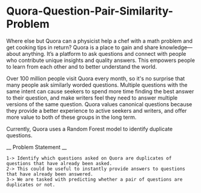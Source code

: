 # Quora-Question-Pair-Similarity-Problem

Where else but Quora can a physicist help a chef with a math problem and get cooking tips in return? Quora is a place to gain and share knowledge—about anything. It’s a platform to ask questions and connect with people who contribute unique insights and quality answers. This empowers people to learn from each other and to better understand the world.


Over 100 million people visit Quora every month, so it's no surprise that many people ask similarly worded questions. Multiple questions with the same intent can cause seekers to spend more time finding the best answer to their question, and make writers feel they need to answer multiple versions of the same question. Quora values canonical questions because they provide a better experience to active seekers and writers, and offer more value to both of these groups in the long term.

Currently, Quora uses a Random Forest model to identify duplicate questions. 

__ Problem Statement __

    1-> Identify which questions asked on Quora are duplicates of questions that have already been asked.
    2-> This could be useful to instantly provide answers to questions that have already been answered.
    3-> We are tasked with predicting whether a pair of questions are duplicates or not.


